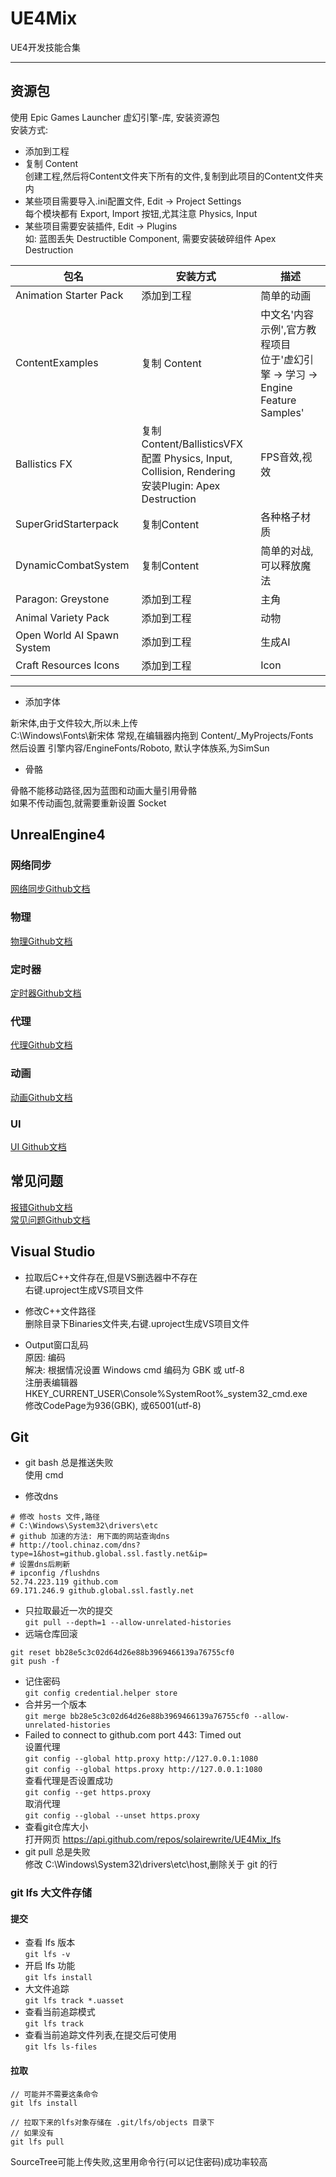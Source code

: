 ﻿# UE4Mix
UE4开发技能合集  
***
## 资源包
使用 Epic Games Launcher 虚幻引擎-库, 安装资源包  
安装方式: 
+ 添加到工程  
+ 复制 Content  
创建工程,然后将Content文件夹下所有的文件,复制到此项目的Content文件夹内  
+ 某些项目需要导入.ini配置文件, Edit -> Project Settings  
  每个模块都有 Export, Import 按钮,尤其注意 Physics, Input  
+ 某些项目需要安装插件, Edit -> Plugins  
  如: 蓝图丢失 Destructible Component, 需要安装破碎组件 Apex Destruction  


| 包名 | 安装方式 | 描述 |
| - | - | - |
| Animation Starter Pack | 添加到工程 | 简单的动画 |
| ContentExamples | 复制 Content | 中文名'内容示例',官方教程项目<br/>位于'虚幻引擎 -> 学习 -> Engine Feature Samples' |
| Ballistics FX | 复制 Content/BallisticsVFX<br/>配置 Physics, Input, Collision, Rendering<br/>安装Plugin: Apex Destruction | FPS音效,视效 |
| SuperGridStarterpack | 复制Content | 各种格子材质 |
| DynamicCombatSystem | 复制Content | 简单的对战,可以释放魔法 |
| Paragon: Greystone | 添加到工程 | 主角 |
| Animal Variety Pack | 添加到工程 | 动物 |
| Open World AI Spawn System | 添加到工程 | 生成AI |
| Craft Resources Icons | 添加到工程 | Icon |


***

+ 添加字体  

新宋体,由于文件较大,所以未上传  
C:\Windows\Fonts\新宋体 常规,在编辑器内拖到 Content/_MyProjects/Fonts  
然后设置 引擎内容/EngineFonts/Roboto, 默认字体族系,为SimSun  

+ 骨骼

骨骼不能移动路径,因为蓝图和动画大量引用骨骼  
如果不传动画包,就需要重新设置 Socket  

## UnrealEngine4
### 网络同步
[网络同步Github文档](https://github.com/solairewrite/UE4Mix/blob/master/Notes/%E7%BD%91%E7%BB%9C%E5%90%8C%E6%AD%A5.md#服务端函数)  
### 物理
[物理Github文档](https://github.com/solairewrite/UE4Mix/blob/master/Notes/%E7%89%A9%E7%90%86.md)  
### 定时器
[定时器Github文档](https://github.com/solairewrite/UE4Mix/blob/master/Notes/%E5%AE%9A%E6%97%B6%E5%99%A8.md)  
### 代理
[代理Github文档](https://github.com/solairewrite/UE4Mix/blob/master/Notes/%E4%BB%A3%E7%90%86.md)  
### 动画
[动画Github文档](https://github.com/solairewrite/UE4Mix/blob/master/Notes/%E5%8A%A8%E7%94%BB.md)  
### UI
[UI Github文档](https://github.com/solairewrite/UE4Mix/blob/master/Notes/UI.md)  
## 常见问题
[报错Github文档](https://github.com/solairewrite/UE4Mix/blob/master/Notes/%E6%8A%A5%E9%94%99.md)  
[常见问题Github文档](https://github.com/solairewrite/UE4Mix/blob/master/Notes/%E5%B8%B8%E8%A7%81%E9%97%AE%E9%A2%98.md)  

## Visual Studio
+ 拉取后C++文件存在,但是VS删选器中不存在  
  右键.uproject生成VS项目文件

+ 修改C++文件路径  
  删除目录下Binaries文件夹,右键.uproject生成VS项目文件  

+ Output窗口乱码  
  原因: 编码  
  解决: 根据情况设置 Windows cmd 编码为 GBK 或 utf-8  
  注册表编辑器 HKEY_CURRENT_USER\Console\%SystemRoot%_system32_cmd.exe  
  修改CodePage为936(GBK), 或65001(utf-8)  


## Git
+ git bash 总是推送失败  
使用 cmd  

+ 修改dns
```
# 修改 hosts 文件,路径
# C:\Windows\System32\drivers\etc
# github 加速的方法: 用下面的网站查询dns
# http://tool.chinaz.com/dns?type=1&host=github.global.ssl.fastly.net&ip=
# 设置dns后刷新
# ipconfig /flushdns
52.74.223.119 github.com
69.171.246.9 github.global.ssl.fastly.net
```

+ 只拉取最近一次的提交  
`git pull --depth=1 --allow-unrelated-histories`  
+ 远端仓库回滚
```
git reset bb28e5c3c02d64d26e88b3969466139a76755cf0
git push -f
```
+ 记住密码  
`git config credential.helper store`  
+ 合并另一个版本  
`git merge bb28e5c3c02d64d26e88b3969466139a76755cf0 --allow-unrelated-histories`  
+ Failed to connect to github.com port 443: Timed out  
设置代理  
`git config --global http.proxy http://127.0.0.1:1080`  
`git config --global https.proxy http://127.0.0.1:1080`  
查看代理是否设置成功  
`git config --get https.proxy`  
取消代理  
`git config --global --unset https.proxy`  
+ 查看git仓库大小  
打开网页 https://api.github.com/repos/solairewrite/UE4Mix_lfs  
+ git pull 总是失败  
  修改 C:\Windows\System32\drivers\etc\host,删除关于 git 的行  

### git lfs 大文件存储
#### 提交
+ 查看 lfs 版本  
`git lfs -v`  
+ 开启 lfs 功能  
`git lfs install`  
+ 大文件追踪  
`git lfs track *.uasset`  
+ 查看当前追踪模式  
`git lfs track`  
+ 查看当前追踪文件列表,在提交后可使用  
`git lfs ls-files`  
#### 拉取
```
// 可能并不需要这条命令
git lfs install

// 拉取下来的lfs对象存储在 .git/lfs/objects 目录下
// 如果没有
git lfs pull
```
SourceTree可能上传失败,这里用命令行(可以记住密码)成功率较高  
